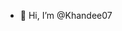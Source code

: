 - 👋 Hi, I’m @Khandee07

<!---
Khandee07/Khandee07 is a ✨ special ✨ repository because its `README.md` (this file) appears on your GitHub profile.
You can click the Preview link to take a look at your changes.
--->
